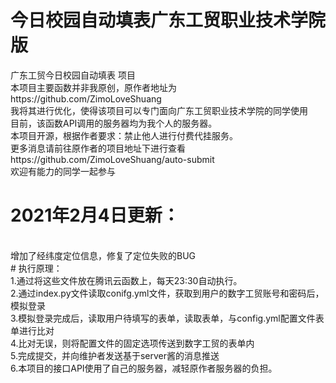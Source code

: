 # 今日校园自动填表广东工贸职业技术学院版
广东工贸今日校园自动填表 项目 <br>
本项目主要函数并非我原创，原作者地址为https://github.com/ZimoLoveShuang<br>
我将其进行优化，使得该项目可以专门面向广东工贸职业技术学院的同学使用<br>
目前，该函数API调用的服务器均为我个人的服务器。 <br>
本项目开源，根据作者要求：禁止他人进行付费代挂服务。<br>
更多消息请前往原作者的项目地址下进行查看https://github.com/ZimoLoveShuang/auto-submit <br>
欢迎有能力的同学一起参与 <br>
# 2021年2月4日更新：
<br>
增加了经纬度定位信息，修复了定位失败的BUG<br>
# 执行原理：<br>
1.通过将这些文件放在腾讯云函数上，每天23:30自动执行。<br>
2.通过index.py文件读取conifg.yml文件，获取到用户的数字工贸账号和密码后，模拟登录<br>
3.模拟登录完成后，读取用户待填写的表单，读取表单，与config.yml配置文件表单进行比对<br>
4.比对无误，则将配置文件的固定选项传送到数字工贸的表单内<br>
5.完成提交，并向维护者发送基于server酱的消息推送<br>
6.本项目的接口API使用了自己的服务器，减轻原作者服务器的负担。
